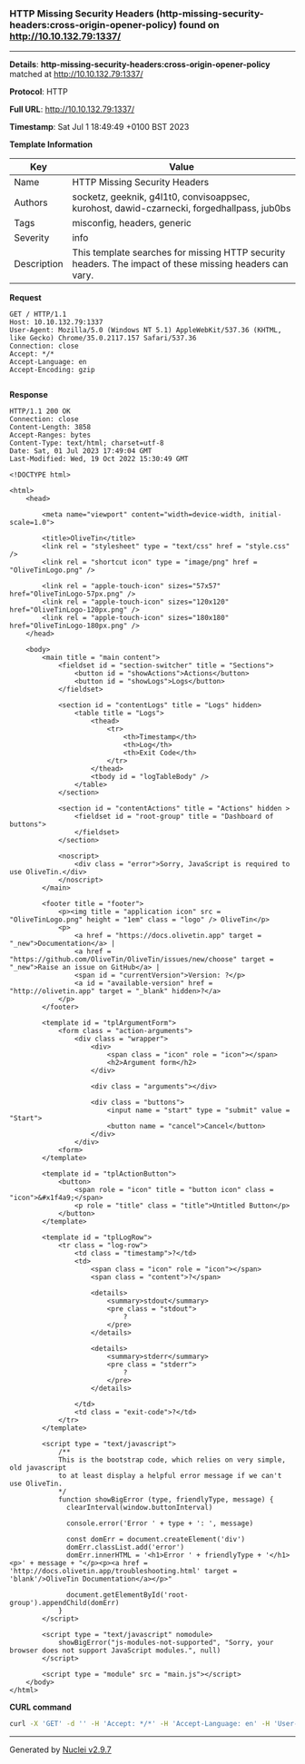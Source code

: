 ### HTTP Missing Security Headers (http-missing-security-headers:cross-origin-opener-policy) found on http://10.10.132.79:1337/

----
**Details**: **http-missing-security-headers:cross-origin-opener-policy** matched at http://10.10.132.79:1337/

**Protocol**: HTTP

**Full URL**: http://10.10.132.79:1337/

**Timestamp**: Sat Jul 1 18:49:49 +0100 BST 2023

**Template Information**

| Key | Value |
| --- | --- |
| Name | HTTP Missing Security Headers |
| Authors | socketz, geeknik, g4l1t0, convisoappsec, kurohost, dawid-czarnecki, forgedhallpass, jub0bs |
| Tags | misconfig, headers, generic |
| Severity | info |
| Description | This template searches for missing HTTP security headers. The impact of these missing headers can vary.<br> |

**Request**
```http
GET / HTTP/1.1
Host: 10.10.132.79:1337
User-Agent: Mozilla/5.0 (Windows NT 5.1) AppleWebKit/537.36 (KHTML, like Gecko) Chrome/35.0.2117.157 Safari/537.36
Connection: close
Accept: */*
Accept-Language: en
Accept-Encoding: gzip


```

**Response**
```http
HTTP/1.1 200 OK
Connection: close
Content-Length: 3858
Accept-Ranges: bytes
Content-Type: text/html; charset=utf-8
Date: Sat, 01 Jul 2023 17:49:04 GMT
Last-Modified: Wed, 19 Oct 2022 15:30:49 GMT

<!DOCTYPE html>

<html>
	<head>

		<meta name="viewport" content="width=device-width, initial-scale=1.0">

		<title>OliveTin</title>
		<link rel = "stylesheet" type = "text/css" href = "style.css" />
		<link rel = "shortcut icon" type = "image/png" href = "OliveTinLogo.png" />

		<link rel = "apple-touch-icon" sizes="57x57" href="OliveTinLogo-57px.png" />
		<link rel = "apple-touch-icon" sizes="120x120" href="OliveTinLogo-120px.png" />
		<link rel = "apple-touch-icon" sizes="180x180" href="OliveTinLogo-180px.png" />
	</head>

	<body>
		<main title = "main content">
			<fieldset id = "section-switcher" title = "Sections">
				<button id = "showActions">Actions</button>
				<button id = "showLogs">Logs</button>
			</fieldset>

			<section id = "contentLogs" title = "Logs" hidden>
				<table title = "Logs">
					<thead>
						<tr>
							<th>Timestamp</th>
							<th>Log</th>
							<th>Exit Code</th>
						</tr>
					</thead>
					<tbody id = "logTableBody" />
				</table>
			</section>

			<section id = "contentActions" title = "Actions" hidden >
				<fieldset id = "root-group" title = "Dashboard of buttons">
				</fieldset>
			</section>

			<noscript>
				<div class = "error">Sorry, JavaScript is required to use OliveTin.</div>
			</noscript>
		</main>

		<footer title = "footer">
			<p><img title = "application icon" src = "OliveTinLogo.png" height = "1em" class = "logo" /> OliveTin</p>
			<p>	
				<a href = "https://docs.olivetin.app" target = "_new">Documentation</a> | 
				<a href = "https://github.com/OliveTin/OliveTin/issues/new/choose" target = "_new">Raise an issue on GitHub</a> | 
				<span id = "currentVersion">Version: ?</p>  
				<a id = "available-version" href = "http://olivetin.app" target = "_blank" hidden>?</a>
			</p>
		</footer>

		<template id = "tplArgumentForm">
			<form class = "action-arguments">
				<div class = "wrapper">
					<div>
						<span class = "icon" role = "icon"></span>
						<h2>Argument form</h2>
					</div>

					<div class = "arguments"></div>

					<div class = "buttons">
						<input name = "start" type = "submit" value = "Start">
						<button name = "cancel">Cancel</button>
					</div>
				</div>
			<form>
		</template>

		<template id = "tplActionButton">
			<button>
				<span role = "icon" title = "button icon" class = "icon">&#x1f4a9;</span>
				<p role = "title" class = "title">Untitled Button</p>
			</button>
		</template>

		<template id = "tplLogRow">
			<tr class = "log-row">
				<td class = "timestamp">?</td> 
				<td>
					<span class = "icon" role = "icon"></span>
					<span class = "content">?</span>
				
					<details>
						<summary>stdout</summary>
						<pre class = "stdout">
							?
						</pre>
					</details>

					<details>
						<summary>stderr</summary>
						<pre class = "stderr">
							?
						</pre>
					</details>

				</td>
				<td class = "exit-code">?</td>
			</tr>
		</template>

		<script type = "text/javascript">
			/** 
			This is the bootstrap code, which relies on very simple, old javascript
		  	to at least display a helpful error message if we can't use OliveTin.
			*/
			function showBigError (type, friendlyType, message) {
			  clearInterval(window.buttonInterval)

			  console.error('Error ' + type + ': ', message)

			  const domErr = document.createElement('div')
			  domErr.classList.add('error')
			  domErr.innerHTML = '<h1>Error ' + friendlyType + '</h1><p>' + message + "</p><p><a href = 'http://docs.olivetin.app/troubleshooting.html' target = 'blank'/>OliveTin Documentation</a></p>"

			  document.getElementById('root-group').appendChild(domErr)
			}
		</script>

		<script type = "text/javascript" nomodule>
			showBigError("js-modules-not-supported", "Sorry, your browser does not support JavaScript modules.", null)
		</script>

		<script type = "module" src = "main.js"></script>
	</body>
</html>

```


**CURL command**
```sh
curl -X 'GET' -d '' -H 'Accept: */*' -H 'Accept-Language: en' -H 'User-Agent: Mozilla/5.0 (Windows NT 5.1) AppleWebKit/537.36 (KHTML, like Gecko) Chrome/35.0.2117.157 Safari/537.36' 'http://10.10.132.79:1337/'
```

----

Generated by [Nuclei v2.9.7](https://github.com/projectdiscovery/nuclei)